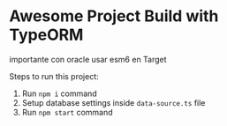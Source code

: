 # Awesome Project Build with TypeORM

importante con oracle usar esm6 en Target 


Steps to run this project:

1. Run `npm i` command
2. Setup database settings inside `data-source.ts` file
3. Run `npm start` command
